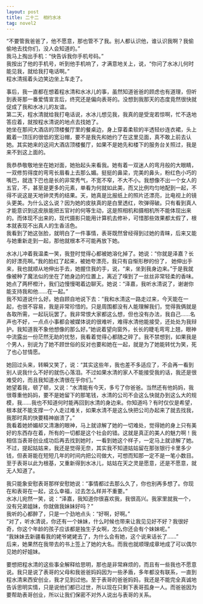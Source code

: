 ```yaml
---
layout: post
title: 二十二　相约水冰
tag: novel2
---
```


“不要管我爸爸了，他不愿意，那也管不了我。别人都认识他，谁认识我啊？我偷偷地去找你们，没人会知道的。”<br />
我马上掏出手机：“快告诉我你手机号码。”<br />
我按出了他的手机号，听到他手机响了，才满意地关上，说，“你问了水冰儿何时能见我，就给我打电话啊。”<br />
程水清摇着头边笑边坐上车走了。

事后，我一直都在想着程水清和水冰儿的事，虽然知道爸爸的顾虑也有道理，但听到表哥那一番爱情宣言后，终究还是偏向表哥的。没想到我那天的态度竟然很快就促成了我和水冰儿的友谊。<br />
第二天，程水清就给我打电话说，水冰儿想见我，我真的是受宠若惊啊，忙不迭地答应着，就按程水清说的地点去找她了。<br />
她坐在那间大酒店的顶楼餐厅里的餐桌边，身上穿着柔软的半透轻纱连衣裙，头上戴着一顶压的很低的宽沿帽，要不是我先和她约了在这里见面，真不敢上前去认她。其实她来的这间大酒店顶楼餐厅，如果不是她先和楼下的服务台关照过，我是来不到这上面的。

我恭恭敬敬地坐在她对面，她抬起头来看我。她有着一双迷人的弯月般的大眼睛，一双修剪得度的弯弯长眉看上去那么媚。挺挺的鼻梁，完美的鼻头，粉红色小巧的嘴巴，就连下巴也是长的非常秀气，不宽不窄，不大不小。我想像不出一个女人的五官，不，甚至是更多的元素，单看为何就如此美，而又比例均匀地配到一起，不得不说这是天地钟灵秀的结果。天，她真是比报纸上的照片还漂亮，比电视上的镜头更美。为什么这么说？因为她的皮肤真的是白里透红，吹弹得破。只有看到真人才能意识到这皮肤能把五官衬的何等生动，这是照相机和摄相机所不能体现出来的。而体现不出来的，现代摄影只能用计算机去修补，可惜那些效果都太假了，根本就表现不出真人的生香活色。<br />
我看到了她这张脸，就明白了一件事情，表哥既然曾经得到过她的青睐，后来又能与她重新走到一起，那他就根本不可能再放下她。

水冰儿冲着我温柔一笑，我登时觉得心都被她溶化掉了。她说：“你就是泽嘉？长的好漂亮啊。”我的脸红了起来，被她夸漂亮，我只有自惭形秽的份了，
她伸出手来，我也就顺从地伸出手去，她握住我的手，说，“来，坐到我身边来。”于是我就像被种了魔法似的坐在了她身边的位置上，离近了嗅到了一丝丝非常轻柔的香味。<br />
她点了两杯橙汁，我们边慢慢喝着边聊天。她说：“泽嘉，我听水清说了，谢谢你能支持我和他……在一起。”<br />
我不知道说什么好。她自顾自地说下去：“我和水清这一路走过来，今天能在一起，也很不容易，我是非常珍惜的。只是周围都没有人能理解我们，觉得我俩就是各取所需，一起玩玩罢了。我非常恨大家都这么想，但也没有办法，我自己……名声也不好，一点点小事都会被媒体说的很难听，难得水清他能接受，还处处为我辩护。我知道我不象他想像的那么好。”她说着望向窗外，长长的睫毛弯弯上翘，眼神中流露出一份茫然无助的忧愁，我看着觉得心都随之碎了。我不禁想到，如果我是个男人，别说为了她不顾世俗的反对也要和她在一起，就是为了她能转忧为笑，死了也心甘情愿。

她回过头来，转瞬又笑了，说：“其实这些年，我也差不多适应了，不会再一看到别人说我什么不好的就伤心落泪。不过如果水清的家人不能接受我的话，我还是很难受的，而且我知道水清很在乎你们。”<br />
她望着我，顿了顿，又说：“水清能有今天，多亏了你爸爸。当然还有他妈妈，我很尊重他妈妈，要不是她留下的那笔钱，水清的公司不会这么快就办到这么大的规模，我……我也不知道何时能再回到水清的身边来。你知道吗？有时仅仅是希望，根本就不能支撑一个人走过难关，如果水清不是这么快把公司办起来了就去找我，我那时真的快要精神崩溃了。”<br />
我看着她娇媚却又清澈的眼神，马上就谅解了她的一切难处，觉得她的身上只有美好的东西存在着，所有的一切都是这个社会的错。这就是真正的美人的魅力啊！我相信当表哥创业成功后再去找到她时，一看到她这个样子，一定马上就谅解了她。不过，提起姑姑来，我还是觉得无奈，其实我不知道姑姑留在那张银行卡里多少钱，但表哥能在短短几年的时间内把公司做大，可想而知那一定不是一笔小数目。至于表哥以此为根基，又重新得到水冰儿，姑姑在天之灵是愿意，还是不愿意，就无人知道了。

我只能象安慰表哥那样安慰她说：“事情都过去那么久了，你也别再多想了。你现在和表哥在一起，这么幸福，过去怎么样并不重要。”<br />
水冰儿宛然一笑，说：“泽嘉，我知道你很喜欢我，我很高兴。我家里就我一个，没有兄弟姐妹，你就做我妹妹好吗？”<br />
我听的心都醉了，只是一个劲地点头：“好啊，好啊。”<br />
“对了，听水清说，你还有一个妹妹，什么时候也带来让我见见好不好？我很好奇，你这个年龄的孩子应该都是独生子女啊，怎么你还会有个妹妹呢。”<br />
“我妹妹去新疆看我的姥爷姥姥去了，为什么会有她，这个说来话长了……”<br />
后来，她果然在我带去的书上签上了她的大名。而我也就顺理成章地成了可以偶尔见她的好姐妹。

要想把程水清的这些事全解释给思明，那也是非常麻烦的，而且有一些我也不愿意说。我只是说了表哥的父母和我爸爸妈妈因为一些矛盾，多年都没有联系，一直到程水清来西安创业，我才见到过他。至于表哥的爸爸妈妈，我还是不能完全真诚地告诉思明实情，只是说他们都已过世，所以现在只剩下表哥孤身一人。而爸爸因为要帮助表哥创业，所以让我们保密不对外人说出与表哥的关系。
